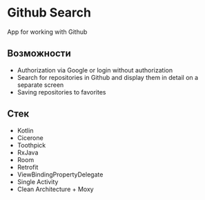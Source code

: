 # Github Search
App for working with Github

## Возможности
- Authorization via Google or login without authorization
- Search for repositories in Github and display them in detail on a separate screen
- Saving repositories to favorites

## Стек
- Kotlin
- Cicerone
- Toothpick
- RxJava
- Room
- Retrofit
- ViewBindingPropertyDelegate
- Single Activity
- Clean Architecture + Moxy
